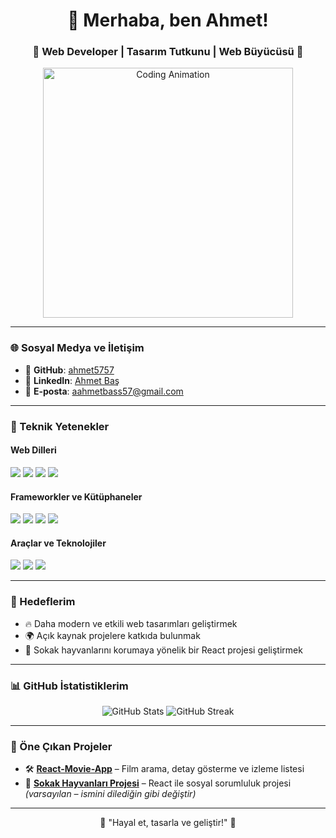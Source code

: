 <h1 align="center">👋 Merhaba, ben Ahmet!</h1>
<h3 align="center">🌟 Web Developer | Tasarım Tutkunu | Web Büyücüsü 🌟</h3>

<p align="center">
  <img src="https://media.giphy.com/media/qgQUggAC3Pfv687qPC/giphy.gif" alt="Coding Animation" width="400"/>
</p>

---

### 🌐 Sosyal Medya ve İletişim

- 📁 **GitHub**: [ahmet5757](https://github.com/ahmet5757)  
- 💼 **LinkedIn**: [Ahmet Baş](https://www.linkedin.com/in/ahmet-ba%C5%9F-/)  
- 📧 **E-posta**: [aahmetbass57@gmail.com](mailto:aahmetbass57@gmail.com)

---

### 🚀 Teknik Yetenekler

#### Web Dilleri
<p>
  <img src="https://img.shields.io/badge/HTML5-E34F26?style=for-the-badge&logo=html5&logoColor=white"/>
  <img src="https://img.shields.io/badge/CSS3-1572B6?style=for-the-badge&logo=css3&logoColor=white"/>
  <img src="https://img.shields.io/badge/JavaScript-F7DF1E?style=for-the-badge&logo=javascript&logoColor=black"/>
  <img src="https://img.shields.io/badge/TypeScript-3178C6?style=for-the-badge&logo=typescript&logoColor=white"/>
</p>

#### Frameworkler ve Kütüphaneler
<p>
  <img src="https://img.shields.io/badge/React-61DAFB?style=for-the-badge&logo=react&logoColor=black"/>
  <img src="https://img.shields.io/badge/Bootstrap-7952B3?style=for-the-badge&logo=bootstrap&logoColor=white"/>
  <img src="https://img.shields.io/badge/SASS-CC6699?style=for-the-badge&logo=sass&logoColor=white"/>
  <img src="https://img.shields.io/badge/Tailwind%20CSS-06B6D4?style=for-the-badge&logo=tailwindcss&logoColor=white"/>
</p>

#### Araçlar ve Teknolojiler
<p>
  <img src="https://img.shields.io/badge/Git-F05032?style=for-the-badge&logo=git&logoColor=white"/>
  <img src="https://img.shields.io/badge/Figma-F24E1E?style=for-the-badge&logo=figma&logoColor=white"/>
  <img src="https://img.shields.io/badge/VS%20Code-007ACC?style=for-the-badge&logo=visual-studio-code&logoColor=white"/>
</p>

---

### 🎯 Hedeflerim

- 🔥 Daha modern ve etkili web tasarımları geliştirmek  
- 🌍 Açık kaynak projelere katkıda bulunmak  
- 🐾 Sokak hayvanlarını korumaya yönelik bir React projesi geliştirmek  

---

### 📊 GitHub İstatistiklerim

<p align="center">
  <img src="https://github-readme-stats.vercel.app/api?username=ahmet5757&show_icons=true&theme=radical" alt="GitHub Stats"/>
  <img src="https://github-readme-streak-stats.herokuapp.com/?user=ahmet5757&theme=radical" alt="GitHub Streak"/>
</p>

---

### 🎨 Öne Çıkan Projeler

- 🛠️ **[React-Movie-App](https://github.com/ahmet5757/React-Movie-App)** – Film arama, detay gösterme ve izleme listesi
- 🐾 **[Sokak Hayvanları Projesi](https://github.com/ahmet5757/sokak-hayvanlari)** – React ile sosyal sorumluluk projesi *(varsayılan – ismini dilediğin gibi değiştir)*

---

<p align="center">🚀 "Hayal et, tasarla ve geliştir!" 🚀</p>
